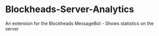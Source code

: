 # Blockheads-Server-Analytics
An extension for the Blockheads MessageBot - Shows statistics on the server
